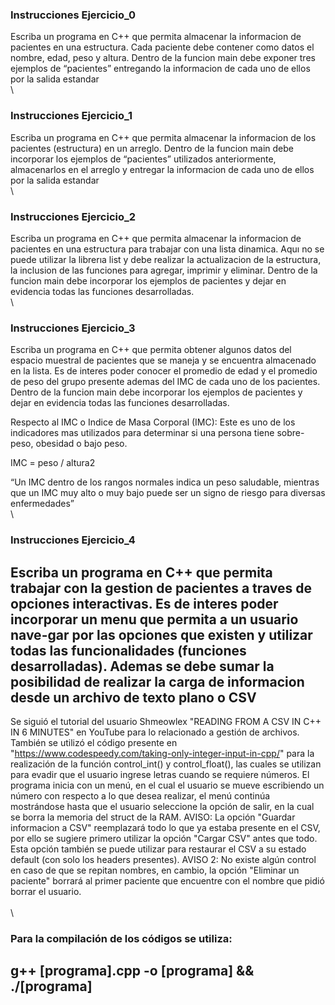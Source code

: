### Instrucciones Ejercicio_0
Escriba un programa en C++ que permita almacenar la informacion de pacientes en una estructura. Cada paciente debe contener como datos el nombre, edad, peso y altura. Dentro de la funcion main debe exponer tres ejemplos de “pacientes” entregando la informacion de cada uno de ellos por la salida estandar
\
\
### Instrucciones Ejercicio_1
Escriba un programa en C++ que permita almacenar la informacion de los pacientes (estructura) en un arreglo. Dentro de la funcion main debe incorporar los ejemplos de “pacientes” utilizados anteriormente, almacenarlos en el arreglo y entregar la informacion de cada uno de ellos por la salida estandar
\
\
### Instrucciones Ejercicio_2
Escriba un programa en C++ que permita almacenar la informacion de pacientes en una estructura para trabajar con una lista dinamica. Aquı no se puede utilizar la librerıa list y debe realizar la actualizacion de la estructura, la inclusion de las funciones para agregar, imprimir y eliminar. Dentro de la funcion main debe incorporar los ejemplos de pacientes y dejar en evidencia todas las funciones desarrolladas.
\
\
### Instrucciones Ejercicio_3
Escriba un programa en C++ que permita obtener algunos datos del espacio muestral de pacientes que se maneja y se encuentra almacenado en la lista. Es de interes poder conocer el promedio de edad y el promedio de peso del grupo presente ademas del IMC de cada uno de los pacientes. Dentro de la funcion main debe incorporar los ejemplos de pacientes y dejar en evidencia todas las funciones desarrolladas.

Respecto al IMC o Indice de Masa Corporal (IMC):
Este es uno de los indicadores mas utilizados para determinar si una persona tiene sobre-peso, obesidad o bajo peso.

IMC = peso / altura2

“Un IMC dentro de los rangos normales indica un peso saludable, mientras que un IMC muy alto o muy bajo puede ser un signo de riesgo para diversas enfermedades”
\
\
### Instrucciones Ejercicio_4
Escriba un programa en C++ que permita trabajar con la gestion de pacientes a traves de opciones interactivas. Es de interes poder incorporar un menu que permita a un usuario nave-gar por las opciones que existen y utilizar todas las funcionalidades (funciones desarrolladas).
Ademas se debe sumar la posibilidad de realizar la carga de informacion desde un archivo de texto plano o CSV
-
Se siguió el tutorial del usuario Shmeowlex "READING FROM A CSV IN C++ IN 6 MINUTES" en YouTube para lo relacionado a gestión de archivos.
También se utilizó el código presente en "https://www.codespeedy.com/taking-only-integer-input-in-cpp/" para la realización de la función control_int() y control_float(), las cuales se utilizan para evadir que el usuario ingrese letras cuando se requiere números.
El programa inicia con un menú, en el cual el usuario se mueve escribiendo un número con respecto a lo que desea realizar, el menú continúa mostrándose hasta que el usuario seleccione la opción de salir, en la cual se borra la memoria del struct de la RAM.
AVISO: La opción "Guardar informacion a CSV" reemplazará todo lo que ya estaba presente en el CSV, por ello se sugiere primero utilizar la opción "Cargar CSV" antes que todo. Esta opción también se puede utilizar para restaurar el CSV a su estado default (con solo los headers presentes).
AVISO 2: No existe algún control en caso de que se repitan nombres, en cambio, la opción "Eliminar un paciente" borrará al primer paciente que encuentre con el nombre que pidió borrar el usuario.
\
\
\
### Para la compilación de los códigos se utiliza: 
## g++ [programa].cpp -o [programa] && ./[programa]
